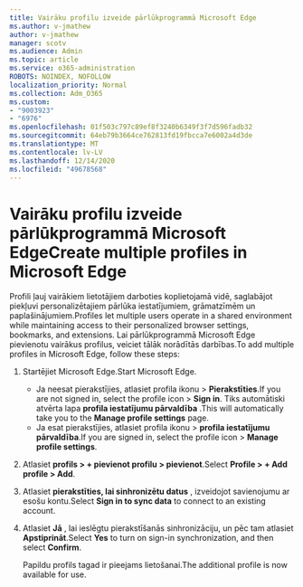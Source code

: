 ```yaml
---
title: Vairāku profilu izveide pārlūkprogrammā Microsoft Edge
ms.author: v-jmathew
author: v-jmathew
manager: scotv
ms.audience: Admin
ms.topic: article
ms.service: o365-administration
ROBOTS: NOINDEX, NOFOLLOW
localization_priority: Normal
ms.collection: Adm_O365
ms.custom:
- "9003923"
- "6976"
ms.openlocfilehash: 01f503c797c89ef8f3240b6349f3f7d596fadb32
ms.sourcegitcommit: 64eb79b3664ce762813fd19fbcca7e6002a4d3de
ms.translationtype: MT
ms.contentlocale: lv-LV
ms.lasthandoff: 12/14/2020
ms.locfileid: "49678568"
---
```

# <a name="create-multiple-profiles-in-microsoft-edge"></a><span data-ttu-id="7e2b8-102">Vairāku profilu izveide pārlūkprogrammā Microsoft Edge</span><span class="sxs-lookup"><span data-stu-id="7e2b8-102">Create multiple profiles in Microsoft Edge</span></span>

<span data-ttu-id="7e2b8-103">Profili ļauj vairākiem lietotājiem darboties koplietojamā vidē, saglabājot piekļuvi personalizētajiem pārlūka iestatījumiem, grāmatzīmēm un paplašinājumiem.</span><span class="sxs-lookup"><span data-stu-id="7e2b8-103">Profiles let multiple users operate in a shared environment while maintaining access to their personalized browser settings, bookmarks, and extensions.</span></span> <span data-ttu-id="7e2b8-104">Lai pārlūkprogrammā Microsoft Edge pievienotu vairākus profilus, veiciet tālāk norādītās darbības.</span><span class="sxs-lookup"><span data-stu-id="7e2b8-104">To add multiple profiles in Microsoft Edge, follow these steps:</span></span>

1. <span data-ttu-id="7e2b8-105">Startējiet Microsoft Edge.</span><span class="sxs-lookup"><span data-stu-id="7e2b8-105">Start Microsoft Edge.</span></span>
    - <span data-ttu-id="7e2b8-106">Ja neesat pierakstījies, atlasiet profila ikonu > **Pierakstīties**.</span><span class="sxs-lookup"><span data-stu-id="7e2b8-106">If you are not signed in, select the profile icon > **Sign in**.</span></span> <span data-ttu-id="7e2b8-107">Tiks automātiski atvērta lapa **profila iestatījumu pārvaldība** .</span><span class="sxs-lookup"><span data-stu-id="7e2b8-107">This will automatically take you to the **Manage profile settings** page.</span></span>
    - <span data-ttu-id="7e2b8-108">Ja esat pierakstījies, atlasiet profila ikonu > **profila iestatījumu pārvaldība**.</span><span class="sxs-lookup"><span data-stu-id="7e2b8-108">If you are signed in, select the profile icon > **Manage profile settings**.</span></span>
2. <span data-ttu-id="7e2b8-109">Atlasiet **profils > + pievienot profilu > pievienot**.</span><span class="sxs-lookup"><span data-stu-id="7e2b8-109">Select **Profile > + Add profile > Add**.</span></span>
3. <span data-ttu-id="7e2b8-110">Atlasiet **pierakstīties, lai sinhronizētu datus** , izveidojot savienojumu ar esošu kontu.</span><span class="sxs-lookup"><span data-stu-id="7e2b8-110">Select **Sign in to sync data** to connect to an existing account.</span></span>
4. <span data-ttu-id="7e2b8-111">Atlasiet **Jā** , lai ieslēgtu pierakstīšanās sinhronizāciju, un pēc tam atlasiet **Apstiprināt**.</span><span class="sxs-lookup"><span data-stu-id="7e2b8-111">Select **Yes** to turn on sign-in synchronization, and then select **Confirm**.</span></span>

    <span data-ttu-id="7e2b8-112">Papildu profils tagad ir pieejams lietošanai.</span><span class="sxs-lookup"><span data-stu-id="7e2b8-112">The additional profile is now available for use.</span></span>
